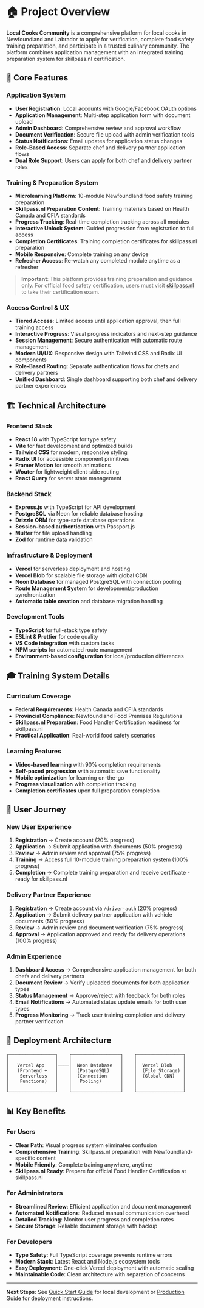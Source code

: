 # 🏠 Project Overview

**Local Cooks Community** is a comprehensive platform for local cooks in Newfoundland and Labrador to apply for verification, complete food safety training preparation, and participate in a trusted culinary community. The platform combines application management with an integrated training preparation system for skillpass.nl certification.

## 🎯 Core Features

### **Application System**
- **User Registration**: Local accounts with Google/Facebook OAuth options
- **Application Management**: Multi-step application form with document upload
- **Admin Dashboard**: Comprehensive review and approval workflow
- **Document Verification**: Secure file upload with admin verification tools
- **Status Notifications**: Email updates for application status changes
- **Role-Based Access**: Separate chef and delivery partner application flows
- **Dual Role Support**: Users can apply for both chef and delivery partner roles

### **Training & Preparation System**
- **Microlearning Platform**: 10-module Newfoundland food safety training preparation
- **Skillpass.nl Preparation Content**: Training materials based on Health Canada and CFIA standards
- **Progress Tracking**: Real-time completion tracking across all modules
- **Interactive Unlock System**: Guided progression from registration to full access
- **Completion Certificates**: Training completion certificates for skillpass.nl preparation
- **Mobile Responsive**: Complete training on any device
- **Refresher Access**: Re-watch any completed module anytime as a refresher

> **Important**: This platform provides training preparation and guidance only. For official food safety certification, users must visit [skillpass.nl](https://skillpass.nl) to take their certification exam.

### **Access Control & UX**
- **Tiered Access**: Limited access until application approval, then full training access
- **Interactive Progress**: Visual progress indicators and next-step guidance
- **Session Management**: Secure authentication with automatic route management
- **Modern UI/UX**: Responsive design with Tailwind CSS and Radix UI components
- **Role-Based Routing**: Separate authentication flows for chefs and delivery partners
- **Unified Dashboard**: Single dashboard supporting both chef and delivery partner experiences

## 🏗️ Technical Architecture

### **Frontend Stack**
- **React 18** with TypeScript for type safety
- **Vite** for fast development and optimized builds
- **Tailwind CSS** for modern, responsive styling
- **Radix UI** for accessible component primitives
- **Framer Motion** for smooth animations
- **Wouter** for lightweight client-side routing
- **React Query** for server state management

### **Backend Stack**
- **Express.js** with TypeScript for API development
- **PostgreSQL** via Neon for reliable database hosting
- **Drizzle ORM** for type-safe database operations
- **Session-based authentication** with Passport.js
- **Multer** for file upload handling
- **Zod** for runtime data validation

### **Infrastructure & Deployment**
- **Vercel** for serverless deployment and hosting
- **Vercel Blob** for scalable file storage with global CDN
- **Neon Database** for managed PostgreSQL with connection pooling
- **Route Management System** for development/production synchronization
- **Automatic table creation** and database migration handling

### **Development Tools**
- **TypeScript** for full-stack type safety
- **ESLint & Prettier** for code quality
- **VS Code integration** with custom tasks
- **NPM scripts** for automated route management
- **Environment-based configuration** for local/production differences

## 🎓 Training System Details

### **Curriculum Coverage**
- **Federal Requirements**: Health Canada and CFIA standards
- **Provincial Compliance**: Newfoundland Food Premises Regulations
- **Skillpass.nl Preparation**: Food Handler Certification readiness for skillpass.nl
- **Practical Application**: Real-world food safety scenarios

### **Learning Features**
- **Video-based learning** with 90% completion requirements
- **Self-paced progression** with automatic save functionality
- **Mobile optimization** for learning on-the-go
- **Progress visualization** with completion tracking
- **Completion certificates** upon full preparation completion

## 🔄 User Journey

### **New User Experience**
1. **Registration** → Create account (20% progress)
2. **Application** → Submit application with documents (50% progress)
3. **Review** → Admin review and approval (75% progress)
4. **Training** → Access full 10-module training preparation system (100% progress)
5. **Completion** → Complete training preparation and receive certificate - ready for skillpass.nl

### **Delivery Partner Experience**
1. **Registration** → Create account via `/driver-auth` (20% progress)
2. **Application** → Submit delivery partner application with vehicle documents (50% progress)
3. **Review** → Admin review and document verification (75% progress)
4. **Approval** → Application approved and ready for delivery operations (100% progress)

### **Admin Experience**
1. **Dashboard Access** → Comprehensive application management for both chefs and delivery partners
2. **Document Review** → Verify uploaded documents for both application types
3. **Status Management** → Approve/reject with feedback for both roles
4. **Email Notifications** → Automated status update emails for both user types
5. **Progress Monitoring** → Track user training completion and delivery partner verification

## 🚀 Deployment Architecture

```
┌─────────────────┐    ┌──────────────────┐    ┌─────────────────┐
│                 │    │                  │    │                 │
│   Vercel App    │────│  Neon Database   │    │  Vercel Blob    │
│   (Frontend +   │    │  (PostgreSQL)    │    │  (File Storage) │
│    Serverless   │    │  (Connection     │    │  (Global CDN)   │
│    Functions)   │    │   Pooling)       │    │                 │
│                 │    │                  │    │                 │
└─────────────────┘    └──────────────────┘    └─────────────────┘
```

## 📊 Key Benefits

### **For Users**
- **Clear Path**: Visual progress system eliminates confusion
- **Comprehensive Training**: Skillpass.nl preparation with Newfoundland-specific content
- **Mobile Friendly**: Complete training anywhere, anytime
- **Skillpass.nl Ready**: Prepare for official Food Handler Certification at skillpass.nl

### **For Administrators**
- **Streamlined Review**: Efficient application and document management
- **Automated Notifications**: Reduced manual communication overhead
- **Detailed Tracking**: Monitor user progress and completion rates
- **Secure Storage**: Reliable document storage with backup

### **For Developers**
- **Type Safety**: Full TypeScript coverage prevents runtime errors
- **Modern Stack**: Latest React and Node.js ecosystem tools
- **Easy Deployment**: One-click Vercel deployment with automatic scaling
- **Maintainable Code**: Clean architecture with separation of concerns

---

**Next Steps**: See [Quick Start Guide](./quick-start.md) for local development or [Production Guide](./production-guide.md) for deployment instructions. 